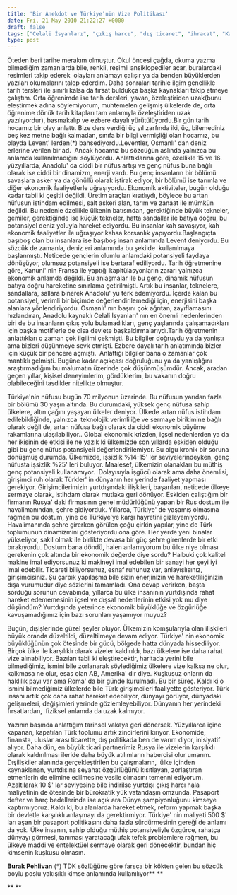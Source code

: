 ```yaml
---
title: 'Bir Anekdot ve Türkiye’nin Vize Politikası'
date: Fri, 21 May 2010 21:22:27 +0000
draft: false
tags: ["Celali İsyanları", "çıkış harcı", "dış ticaret", "ihracat", "Kanuni", "Kapütilasyonlar", "levent", "pasaport", "Politika", "Rusya vize", "TDK sözlüğü", "Türkiye'nin Vize Politikası", "Ukrayna Vize", "Uluslarası İlişkiler", "Vize"]
type: post
---
```






















Öteden beri tarihe merakım olmuştur. Okul öncesi çağda, okuma yazma bilmediğim zamanlarda bile, renkli, resimli ansiklopediler açar, buralardaki resimleri takip ederek  olayları anlamayı çalışır ya da benden büyüklerden yazıları okumalarını talep ederdim. Daha sonraları tarihle ilgim genellikle tarih tersleri ile sınırlı kalsa da fırsat buldukça başka kaynakları takip etmeye çalıştım. Orta öğrenimde ise tarih dersleri, yavan, özeleştiriden uzak(bunu eleştirmek adına söylemiyorum, muhtemelen gelişmiş ülkelerde de, orta öğrenime dönük tarih kitapları tam anlamıyla özeleştiriden uzak yazılıyordur), basmakalıp ve ezbere dayalı yürütülüyordu.Bir gün tarih hocamız bir olay anlattı. Bize ders verdiği üç yıl zarfında iki, üç, bilemediniz beş kez metne bağlı kalmadan, sınıfa bir bilgi vermişliği olan hocamız, bu olayda Levent' lerden(\*) bahsediyordu.Leventler, Osmanlı' dan deniz erlerine verilen bir ad.  Ancak hocamız bu sözcüğün aslında yalnızca bu anlamda kullanılmadığını söylüyordu. Anlattıklarına göre, özellikle 15 ve 16. yüzyıllarda, Anadolu' da ciddi bir nüfus artışı ve genç nüfus buna bağlı olarak ise ciddi bir dinamizm, enerji vardı. Bu genç insanların bir bölümü savaşlara asker ya da gönüllü olarak iştirak ediyor, bir bölümü ise tarımla ve diğer ekonomik faaliyetlerle uğraşıyordu. Ekonomik aktiviteler, bugün olduğu kadar tabii ki çeşitli değildi. Üretim araçları kısıtlıydı, böylece bu artan nüfusun istihdam edilmesi, salt askeri alan, tarım ve zanaat ile mümkün değildi. Bu nedenle özellikle ülkenin batısından, gerektiğinde büyük tekneler, gemiler, gerektiğinde ise küçük tekneler, hatta sandallar ile batıya doğru, bu potansiyel deniz yoluyla hareket ediyordu. Bu insanlar kah savaşıyor, kah ekonomik faaliyetler ile uğraşıyor kahsa korsanlık yapıyordu.Başlangıçta başıboş olan bu insanlara ise başıboş insan anlamında Levent deniyordu. Bu sözcük de zamanla, deniz eri anlamında bu şekilde  kullanılmaya başlanmıştı. Neticede gençlerin olumlu anlamdaki potansiyeli faydaya dönüşüyor, olumsuz potansiyeli ise bertaraf ediliyordu. Tarih öğretmenine göre, Kanuni' nin Fransa ile yaptığı kapitülasyonların zararı yalnızca ekonomik anlamda değildi. Bu anlaşmalar ile bu genç, dinamik nüfusun batıya doğru hareketine sınırlama getirilmişti. Artık bu insanlar, teknelere, sandallara, sallara binerek Anadolu' yu terk edemiyordu. İçerde kalan bu potansiyel, verimli bir biçimde değerlendirilemediği için, enerjisini başka alanlara yönlendiriyordu. Osmanlı' nın başını çok ağrıtan, zayıflamasını hızlandıran, Anadolu kaynaklı Celali İsyanları' nın en önemli nedenlerinden biri de bu insanların çıkış yolu bulamadıkları, genç yaşlarında çalışamadıkları için başka motiflerle de olsa devlete başkaldırmalarıydı.Tarih öğretmenin anlattıkları o zaman çok ilgilimi çekmişti. Bu bilgiler doğruydu ya da yanlıştı  ama bizleri düşünmeye sevk etmişti. Ezbere dayalı tarih anlatımında bizler için küçük bir pencere açmıştı.  Anlattığı bilgiler bana o zamanlar çok mantıklı gelmişti. Bugüne kadar açıkçası doğruluğunu ya da yanlışlığını araştırmadığım bu malumatın üzerinde çok düşünmüşümdür. Ancak, aradan geçen yıllar, kişisel deneyimlerim, gördüklerim, bu vakanın doğru olabileceğini tasdikler nitelikte olmuştur.

Türkiye'nin nüfusu bugün 70 milyonun üzerinde. Bu nüfusun yarıdan fazla bir bölümü 30 yaşın altında. Bu durumdaki, yüksek genç nüfusa sahip ülkelere, altın çağını yaşayan ülkeler deniyor. Ülkede artan nüfus istihdam edilebildiğinde, yalnızca  teknolojik verimliliğe ve sermaye birikimine bağlı olarak değil de, artan nüfusa bağlı olarak da ciddi ekonomik büyüme rakamlarına ulaşılabiliyor.. Global ekonomik krizden, içsel nedenlerden ya da her ikisinin de etkisi ile ne yazık ki ülkemizde son yıllarda eskiden olduğu gibi bu genç nüfus potansiyeli değerlendirilemiyor. Bu olgu kronik bir soruna dönüşmüş durumda. Ülkemizde, işsizlik %14-15' ler seviyelerindeyken, genç nüfusta işsizlik %25' leri buluyor. Maalesef, ülkemizin olanakları bu müthiş genç potansiyeli kullanamıyor.  Dolayısıyla işgücü olarak ama daha önemlisi, girişimci ruh olarak Türkler' in dünyanın her yerinde faaliyet yapması gerekiyor. Girişimcilerimizin yurtdışındaki ilişkileri, başarıları, neticede ülkeye sermaye olarak, istihdam olarak mutlaka geri dönüyor.
Eskiden çalıştığım bir firmanın Rusya' daki firmasının genel müdürlüğünü yapan bir Rus dostum ile havalimanından, şehre gidiyorduk. Yıllarca, Türkiye' de yaşamış olmasına rağmen bu dostum, yine de Türkiye'ye karşı hayretini gizleyemiyordu. Havalimanında şehre girerken görülen çoğu çirkin yapılar, yine de Türk toplumunun dinamizmini gösteriyordu ona göre. Her yerde yeni binalar yükseliyor, sakil olmak ile birlikte devasa bir güç şehre girenlerde bir etki bırakıyordu. Dostum bana döndü, halen anlamıyorum bu ülke niye olması gerekenin çok altında bir ekonomik değerde diye sordu? Halbuki çok kaliteli makine imal ediyorsunuz ki makineyi imal edebilen bir sanayi her şeyi iyi imal edebilir. Ticareti biliyorsunuz, esnaf ruhunuz var, anlayışlısınız, girişimcisiniz. Şu çarpık yapılaşma bile sizin enerjinizin ve hareketliliğinizin dışa vurumudur diye sözlerini tamamladı. Ona cevap verirken, başta sorduğu sorunun cevabında, yıllarca bu ülke insanının yurtdışında rahat hareket edememesinin içsel ve dışsal nedenlerinin etkisi yok mu diye düşündüm? Yurtdışında yeterince ekonomik büyüklüğe ve özgürlüğe kavuşamadığımız için bazı sorunları yaşamıyor muyuz?

Bugün, dışişlerinde güzel şeyler oluyor. Ülkemizin komşularıyla olan ilişkileri büyük oranda düzeltildi, düzeltilmeye devam ediyor. Türkiye' nin ekonomik büyüklüğünün çok ötesinde bir gücü, bölgede hatta dünyada hissediliyor. Birçok ülke ile karşılıklı olarak vizeler kaldırıldı, bazı ülkelere ise daha rahat vize alınabiliyor. Bazıları tabii ki eleştirecektir, haritada yerini bile bilmediğimiz, ismini bile zorlanarak söylediğimiz ülkelere vize kalksa ne olur, kalkmasa ne olur, esas olan AB, Amerika' dır diye. Kuşkusuz onların da haklılık payı var ama Roma' da bir günde kurulmadı. Bu bir süreç. Kaldı ki o ismini bilmediğimiz ülkelerde bile Türk girişimcileri faaliyette gösteriyor. Türk insanı artık çok daha rahat hareket edebiliyor, dünyayı görüyor, dünyadaki gelişmeleri, değişimleri yerinde gözlemleyebiliyor. Dünyanın her yerindeki  fırsatlardan,  fiziksel anlamda da uzak kalmıyor.

Yazının başında anlattığım tarihsel vakaya geri dönersek. Yüzyıllarca içine kapanan, kapatılan Türk toplumu artık zincirlerini kırıyor. Ekonomide, finansta, uluslar arası ticarette, dış politikada ben de varım diyor, inisiyatif alıyor. Daha dün, en büyük ticari partnerimiz Rusya ile vizelerin karşılıklı olarak kaldırılması ileride daha büyük atılımların habercisi olur umarım. Dışilişkiler alanında gerçekleştirilen bu çalışmaların,  ülke içinden kaynaklanan, yurtdışına seyahat özgürlüğünü kısıtlayan, zorlaştıran etmenlerin de elimine edilmesine vesile olmasını temenni ediyorum.  Azaltılarak 10 $' lar seviyesine bile indirilse yurtdışı çıkış harcı hala maliyetinin de ötesinde bir bürokratik yük vatandaşın omzunda. Pasaport defter ve harç bedellerinde ise açık ara Dünya şampiyonluğunu kimseye kaptırmıyoruz. Kaldı ki, bu alanlarda hareket etmek, reform yapmak başka bir devletle karşılıklı anlaşmayı da gerektirmiyor. Türkiye' nin maliyeti 500 $' ları aşan bir pasaport politikasını daha fazla sürdürmesinin gereği de anlamı da yok. Ülke insanın, sahip olduğu müthiş potansiyeliyle özgürce, rahatça dünyayı görmesi, tanıması yaratacağı ufak tefek problemlere rağmen, bu ülkeye maddi ve entelektüel sermaye olarak geri dönecektir, bundan hiç kimsenin kuşkusu olmasın.

**Burak Pehlivan**
(\*) TDK sözlüğüne göre farsça bir kökten gelen bu sözcük boylu poslu yakışıklı kimse anlamında kullanılıyor**
** 


**
**


